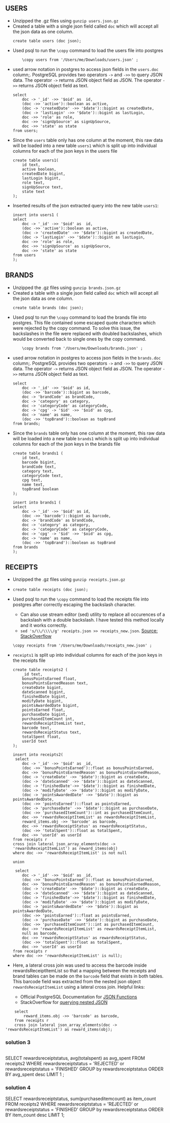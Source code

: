 ## USERS
- Unzipped the .gz files using `gunzip users.json.gz`
- Created a table with a single json field called `doc` which will accept all the json data as one column.
    ```
    create table users (doc json);
    ```
- Used psql to run the `\copy` command to load the users file into postgres
    ```
        \copy users from '/Users/me/Downloads/users.json' ;
    ``` 
- used arrow notation in postgres to access json fields in the `users.doc` column;. PostgreSQL provides two  operators `->` and `->>` to query JSON data. The operator `->` returns JSON object field as JSON. The operator `->>` returns JSON object field as text.                                           
    ```    
    select 
        doc -> '_id' ->> '$oid' as  id,
        (doc ->> 'active')::boolean as active,
        (doc -> 'createdDate' ->> '$date')::bigint as createdDate,
        (doc -> 'lastLogin' ->> '$date')::bigint as lastLogin,
        doc ->> 'role' as role,
        doc ->> 'signUpSource' as signUpSource,
        doc ->> 'state' as state
    from users;
    ```
- Since the `users` table only has one column at the moment, this raw data will be loaded into a new table `users1` which is split up into individual columns for each of the json keys in the users file
    ```
    create table users1(
        id text,
        active boolean,
        createdDate bigint,
        lastLogin bigint,
        role text,
        signUpSource text,
        state text
    );
    ```
- Inserted results of the json extracted query into the new table `users1`:
    ```
    insert into users1 (
    select 
        doc -> '_id' ->> '$oid' as  id,
        (doc ->> 'active')::boolean as active,
        (doc -> 'createdDate' ->> '$date')::bigint as createdDate,
        (doc -> 'lastLogin' ->> '$date')::bigint as lastLogin,
        doc ->> 'role' as role,
        doc ->> 'signUpSource' as signUpSource,
        doc ->> 'state' as state
    from users
    );
    ```

## BRANDS
- Unzipped the .gz files using `gunzip brands.json.gz`
- Created a table with a single json field called `doc` which will accept all the json data as one column.
    ```
    create table brands (doc json);
    ```
- Used psql to run the `\copy` command to load the brands file into postgres. This file contained some escaped quote characters which were rejected by the copy command. To solve this issue, the backslashes in the file were replaced with doubled backslashes, which would be converted back to single ones by the copy command. 
    ```
        \copy brands from '/Users/me/Downloads/brands.json' ;
    ``` 
- used arrow notation in postgres to access json fields in the `brands.doc` column;. PostgreSQL provides two  operators `->` and `->>` to query JSON data. The operator `->` returns JSON object field as JSON. The operator `->>` returns JSON object field as text.
    ```    
    select 
        doc -> '_id' ->> '$oid' as id,
        (doc ->> 'barcode')::bigint as barcode,
        doc -> 'brandCode' as brandCode,
        doc -> 'category' as category,
        doc -> 'categoryCode' as categoryCode,
        doc -> 'cpg' -> '$id' ->> '$oid' as cpg,
        doc -> 'name' as name,
        (doc ->> 'topBrand')::boolean as topBrand
    from brands;
    ```
- Since the `brands` table only has one column at the moment, this raw data will be loaded into a new table `brands1` which is split up into individual columns for each of the json keys in the brands file
    ```
    create table brands1 (
        id text,
        barcode bigint,
        brandCode text,
        category text,
        categoryCode text,
        cpg text,
        name text,
        topBrand boolean
    );

    insert into brands1 (
    select 
        doc -> '_id' ->> '$oid' as id,
        (doc ->> 'barcode')::bigint as barcode,
        doc -> 'brandCode' as brandCode,
        doc -> 'category' as category,
        doc -> 'categoryCode' as categoryCode,
        doc -> 'cpg' -> '$id' ->> '$oid' as cpg,
        doc -> 'name' as name,
        (doc ->> 'topBrand')::boolean as topBrand
    from brands
    );
    ```



## RECEIPTS

- Unzipped the .gz files using `gunzip receipts.json.gz`
- `create table receipts (doc json);`
- Used psql to run the `\copy` command to load the receipts file into postgres after correctly escaping the backslash character.
    - Can also use stream editor (sed) utility to replace all occurences of a backslash with a double backslash. I have tested this method locally and it works correctly.
    - `sed 's/\\/\\\\/g' receipts.json >> receipts_new.json`. [Source: StackOverflow](https://stackoverflow.com/a/67170003)

    ```
    \copy receipts from '/Users/me/Downloads/receipts_new.json' ;
    ``` 

- `receipts1` is split up into individual columns for each of the json keys in the receipts file
    ```
    create table receipts2 (
        _id text,
        bonusPointsEarned float,
        bonusPointsEarnedReason text,
        createDate bigint,
        dateScanned bigint,
        finishedDate bigint,
        modifyDate bigint,
        pointsAwardedDate bigint,
        pointsEarned float,
        purchaseDate bigint,
        purchasedItemCount int,
        rewardsReceiptItemList text,
        barcode text,
        rewardsReceiptStatus text,
        totalSpent float,
        userId text
    );

    insert into receipts2(
     select 
        doc -> '_id' ->> '$oid' as _id,
        (doc ->> 'bonusPointsEarned')::float as bonusPointsEarned,
        doc ->> 'bonusPointsEarnedReason' as bonusPointsEarnedReason,
        (doc -> 'createDate' ->> '$date')::bigint as createDate,
        (doc -> 'dateScanned' ->> '$date')::bigint as dateScanned,
        (doc -> 'finishedDate'->> '$date')::bigint as finishedDate,
        (doc -> 'modifyDate' ->> '$date')::bigint as modifyDate,
        (doc -> 'pointsAwardedDate' ->> '$date')::bigint as pointsAwardedDate,
        (doc ->> 'pointsEarned')::float as pointsEarned,
        (doc -> 'purchaseDate' ->> '$date')::bigint as purchaseDate,
        (doc ->> 'purchasedItemCount')::int as purchasedItemCount,
        doc ->> 'rewardsReceiptItemList' as rewardsReceiptItemList,
        reward_items.obj ->> 'barcode' as barcode,
        doc ->> 'rewardsReceiptStatus' as rewardsReceiptStatus,
        (doc ->> 'totalSpent')::float as totalSpent,
        doc ->> 'userId' as userId
    from receipts r
    cross join lateral json_array_elements(doc -> 'rewardsReceiptItemList') as reward_items(obj)
    where doc ->> 'rewardsReceiptItemList' is not null

    union 

     select 
        doc -> '_id' ->> '$oid' as _id,
        (doc ->> 'bonusPointsEarned')::float as bonusPointsEarned,
        doc ->> 'bonusPointsEarnedReason' as bonusPointsEarnedReason,
        (doc -> 'createDate' ->> '$date')::bigint as createDate,
        (doc -> 'dateScanned' ->> '$date')::bigint as dateScanned,
        (doc -> 'finishedDate'->> '$date')::bigint as finishedDate,
        (doc -> 'modifyDate' ->> '$date')::bigint as modifyDate,
        (doc -> 'pointsAwardedDate' ->> '$date')::bigint as pointsAwardedDate,
        (doc ->> 'pointsEarned')::float as pointsEarned,
        (doc -> 'purchaseDate' ->> '$date')::bigint as purchaseDate,
        (doc ->> 'purchasedItemCount')::int as purchasedItemCount,
        doc ->> 'rewardsReceiptItemList' as rewardsReceiptItemList,
        null as barcode,
        doc ->> 'rewardsReceiptStatus' as rewardsReceiptStatus,
        (doc ->> 'totalSpent')::float as totalSpent,
        doc ->> 'userId' as userId
    from receipts r
    where doc ->> 'rewardsReceiptItemList' is null);
    ```
- Here, a lateral cross join was used to access the barcode inside rewardsReceiptItemList so that a mapping between the receipts and brand tables can be made on the `barcode` field that exists in both tables. This barcode field was extracted from the nested json object `rewardsReceiptItemList` using a lateral cross join. 
Helpful links:
    - Official PostgreSQL Documentation for [JSON Functions](https://www.postgresql.org/docs/9.5/functions-json.html)
    - StackOverflow for [querying nested JSON](https://stackoverflow.com/a/63511022) 

```
    select
        reward_items.obj ->> 'barcode' as barcode,
    from receipts r
    cross join lateral json_array_elements(doc -> 'rewardsReceiptItemList') as reward_items(obj);
```






### solution 3
```

```
 SELECT rewardsreceiptstatus, avg(totalspent) as avg_spent
 FROM receipts2
 WHERE rewardsreceiptstatus = 'REJECTED' or rewardsreceiptstatus = 'FINISHED'
 GROUP by rewardsreceiptstatus
 ORDER BY avg_spent desc
 LIMIT 1
;


### solution 4
SELECT rewardsreceiptstatus, sum(purchaseditemcount) as item_count
 FROM receipts2
 WHERE rewardsreceiptstatus = 'REJECTED' or rewardsreceiptstatus = 'FINISHED'
 GROUP by rewardsreceiptstatus
 ORDER BY item_count desc
 LIMIT 1;



